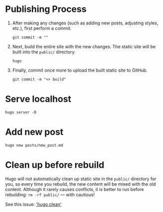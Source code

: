 # Publishing Process

1. After making any changes (such as adding new posts, adjusting styles, etc.),
   first perform a commit.

   ```shell
   git commit -m ""
   ```

2. Next, build the entire site with the new changes. The static site will be built into
   the `public/` directory.

   ```shell
   hugo
   ```

3. Finally, commit once more to upload the built static site to GitHub.

   ```shell
   git commit -m "<> build"
   ```

# Serve localhost

```shell
hugo server -D
```

# Add new post

```shell
hugo new posts/new_post.md
```

# Clean up before rebuild

Hugo will not automatically clean up static site in the `public/` directory for you, so
every time you rebuild, the new content will be mixed with the old content. Although it
rarely causes conflicts, it is better to run before rebuilding: `rm -rf public/` — with 
cautious!

See this issue: ['hugo clean'](https://github.com/gohugoio/hugo/issues/2389)
